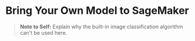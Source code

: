 # Bring Your Own Model to SageMaker

>__Note to Self:__ Explain why the built-in image classification algorithm can't be used here.